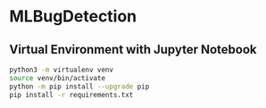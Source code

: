 # MLBugDetection



## Virtual Environment with Jupyter Notebook

```bash
python3 -m virtualenv venv 
source venv/bin/activate
python -m pip install --upgrade pip
pip install -r requirements.txt
```